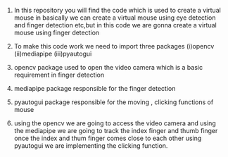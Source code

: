 1. In this repository you will find the code which is used to create a virtual mouse in basically we can create a virtual mouse using eye detection and finger detection etc,but in this code we are gonna create a virtual mouse using finger detection

2. To make this code work we need to import three packages (i)opencv (ii)mediapipe (iii)pyautogui 

3. opencv package used to open the video camera which is a basic requirement in finger detection

4. mediapipe package responsible for the finger detection

5. pyautogui package responsible for the moving , clicking functions of mouse

6. using the opencv we are going to access the video camera and using the mediapipe we are going to track the index finger and thumb finger once the index and thum finger comes close to each other using pyautogui we are implementing the clicking function.
